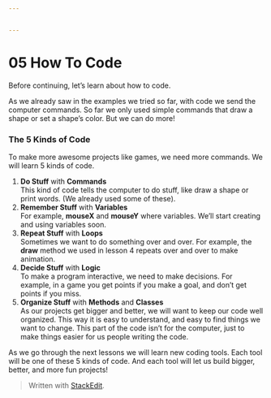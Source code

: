 ```yaml
---


---
```


<h1 id="how-to-code">05 How To Code</h1>
<p>Before continuing, let’s learn about how to code.</p>
<p>As we already saw in the examples we tried so far, with code we send the computer commands. So far we only used simple commands that draw a shape or set a shape’s color. But we can do more!</p>
<h3 id="the-5-kinds-of-code">The 5 Kinds of Code</h3>
<p>To make more awesome projects like games, we need more commands. We will learn 5 kinds of code.</p>
<ol>
<li><strong>Do Stuff</strong> with <strong>Commands</strong><br>
This kind of code tells the computer to do stuff, like draw a shape or print words. (We already used some of these).</li>
<li><strong>Remember Stuff</strong> with <strong>Variables</strong><br>
For example, <strong>mouseX</strong> and <strong>mouseY</strong> where variables. We’ll start creating and using variables soon.</li>
<li><strong>Repeat Stuff</strong> with <strong>Loops</strong><br>
Sometimes we want to do something over and over. For example, the <strong>draw</strong> method we used in lesson 4 repeats over and over to make animation.</li>
<li><strong>Decide Stuff</strong> with <strong>Logic</strong><br>
To make a program interactive, we need to make decisions. For example, in a game you get points if you make a goal, and don’t get points if you miss.</li>
<li><strong>Organize Stuff</strong> with <strong>Methods</strong> and <strong>Classes</strong><br>
As our projects get bigger and better, we will want to keep our code well organized. This way it is easy to understand, and easy to find things we want to change. This part of the code isn’t for the computer, just to make things easier for us people writing the code.</li>
</ol>
<p>As we go through the next lessons we will learn new coding tools. Each tool will be one of these 5 kinds of code. And each tool will let us build bigger, better, and more fun projects!</p>
<blockquote>
<p>Written with <a href="https://stackedit.io/">StackEdit</a>.</p>
</blockquote>

